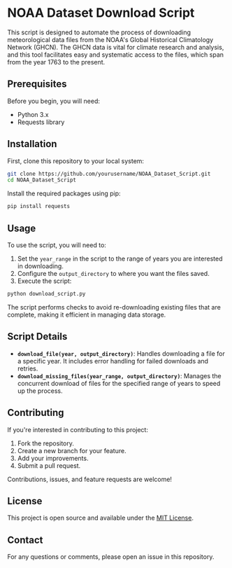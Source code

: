 # NOAA Dataset Download Script

This script is designed to automate the process of downloading meteorological data files from the NOAA's Global Historical Climatology Network (GHCN). The GHCN data is vital for climate research and analysis, and this tool facilitates easy and systematic access to the files, which span from the year 1763 to the present.

## Prerequisites

Before you begin, you will need:
- Python 3.x
- Requests library

## Installation

First, clone this repository to your local system:

```bash
git clone https://github.com/yourusername/NOAA_Dataset_Script.git
cd NOAA_Dataset_Script
```

Install the required packages using pip:

```bash
pip install requests
```

## Usage

To use the script, you will need to:
1. Set the `year_range` in the script to the range of years you are interested in downloading.
2. Configure the `output_directory` to where you want the files saved.
3. Execute the script:

```bash
python download_script.py
```

The script performs checks to avoid re-downloading existing files that are complete, making it efficient in managing data storage.

## Script Details

- **`download_file(year, output_directory)`**: Handles downloading a file for a specific year. It includes error handling for failed downloads and retries.
- **`download_missing_files(year_range, output_directory)`**: Manages the concurrent download of files for the specified range of years to speed up the process.

## Contributing

If you're interested in contributing to this project:
1. Fork the repository.
2. Create a new branch for your feature.
3. Add your improvements.
4. Submit a pull request.

Contributions, issues, and feature requests are welcome!

## License

This project is open source and available under the [MIT License](LICENSE.md).

## Contact

For any questions or comments, please open an issue in this repository.

